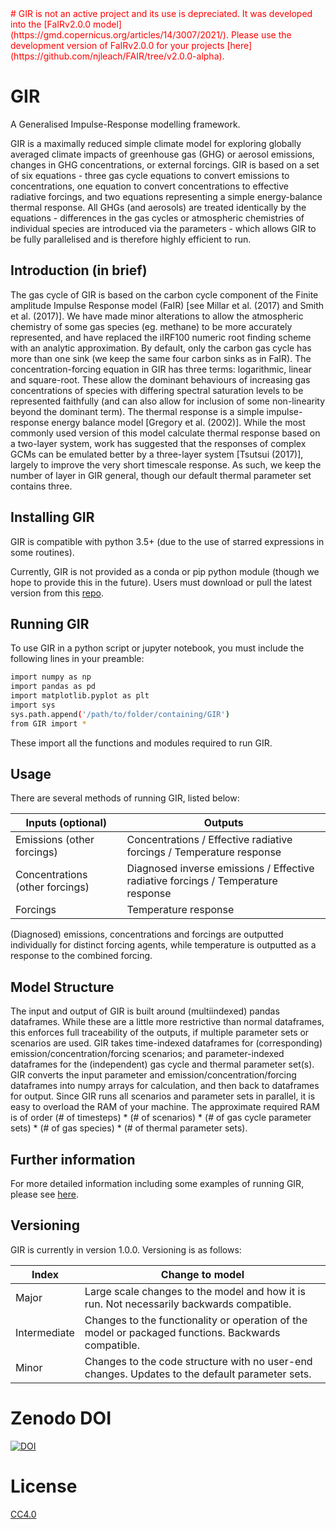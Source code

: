 <span style="color:red">
# GIR is not an active project and its use is depreciated. It was developed into the [FaIRv2.0.0 model](https://gmd.copernicus.org/articles/14/3007/2021/). Please use the development version of FaIRv2.0.0 for your projects [here](https://github.com/njleach/FAIR/tree/v2.0.0-alpha).
</span>

# GIR
A Generalised Impulse-Response modelling framework.

GIR is a maximally reduced simple climate model for exploring globally averaged climate impacts of greenhouse gas (GHG) or aerosol emissions, changes in GHG concentrations, or external forcings. GIR is based on a set of six equations - three gas cycle equations to convert emissions to concentrations, one equation to convert concentrations to effective radiative forcings, and two equations representing a simple energy-balance thermal response. All GHGs (and aerosols) are treated identically by the equations - differences in the gas cycles or atmospheric chemistries of individual species are introduced via the parameters - which allows GIR to be fully parallelised and is therefore highly efficient to run.
## Introduction (in brief)
The gas cycle of GIR is based on the carbon cycle component of the Finite amplitude Impulse Response model (FaIR) [see Millar et al. (2017) and Smith et al. (2017)]. We have made minor alterations to allow the atmospheric chemistry of some gas species (eg. methane) to be more accurately represented, and have replaced the iIRF100 numeric root finding scheme with an analytic approximation. By default, only the carbon gas cycle has more than one sink (we keep the same four carbon sinks as in FaIR).
The concentration-forcing equation in GIR has three terms: logarithmic, linear and square-root. These allow the dominant behaviours of increasing gas concentrations of species with differing spectral saturation levels to be represented faithfully (and can also allow for inclusion of some non-linearity beyond the dominant term).
The thermal response is a simple impulse-response energy balance model [Gregory et al. (2002)]. While the most commonly used version of this model calculate thermal response based on a two-layer system, work has suggested that the responses of complex GCMs can be emulated better by a three-layer system [Tsutsui (2017)], largely to improve the very short timescale response. As such, we keep the number of layer in GIR general, though our default thermal parameter set contains three.
## Installing GIR
GIR is compatible with python 3.5+ (due to the use of starred expressions in some routines).

Currently, GIR is not provided as a conda or pip python module (though we hope to provide this in the future). Users must download or pull the latest version from this [repo](https://github.com/njleach/GIR).
## Running GIR
To use GIR in a python script or jupyter notebook, you must include the following lines in your preamble:
```bash
import numpy as np
import pandas as pd
import matplotlib.pyplot as plt
import sys
sys.path.append('/path/to/folder/containing/GIR')
from GIR import *
```
These import all the functions and modules required to run GIR.
## Usage
There are several methods of running GIR, listed below:

| Inputs (optional)  | Outputs |
| ------------- | ------------- |
| Emissions (other forcings)  | Concentrations / Effective radiative forcings / Temperature response  |
| Concentrations (other forcings)  | Diagnosed inverse emissions / Effective radiative forcings / Temperature response  |
| Forcings  | Temperature response  |

(Diagnosed) emissions, concentrations and forcings are outputted individually for distinct forcing agents, while temperature is outputted as a response to the combined forcing.
## Model Structure
The input and output of GIR is built around (multiindexed) pandas dataframes. While these are a little more restrictive than normal dataframes, this enforces full traceability of the outputs, if multiple parameter sets or scenarios are used.
GIR takes time-indexed dataframes for (corresponding) emission/concentration/forcing scenarios; and parameter-indexed dataframes for the (independent) gas cycle and thermal parameter set(s).
GIR converts the input parameter and emission/concentration/forcing dataframes into numpy arrays for calculation, and then back to dataframes for output.
Since GIR runs all scenarios and parameter sets in parallel, it is easy to overload the RAM of your machine. The approximate required RAM is of order (# of timesteps) * (# of scenarios) * (# of gas cycle parameter sets) * (# of gas species) * (# of thermal parameter sets).
## Further information
For more detailed information including some examples of running GIR, please see [here](https://github.com/njleach/GIR/blob/master/GIR/GIR_example_notebook.ipynb).
## Versioning
GIR is currently in version 1.0.0. Versioning is as follows:

| Index  | Change to model | 
| ------------- | ------------- |
| Major | Large scale changes to the model and how it is run. Not necessarily backwards compatible. |
| Intermediate | Changes to the functionality or operation of the model or packaged functions. Backwards compatible.  |
| Minor | Changes to the code structure with no user-end changes. Updates to the default parameter sets. |

# Zenodo DOI

[![DOI](https://zenodo.org/badge/231077183.svg)](https://zenodo.org/badge/latestdoi/231077183)

# License
[CC4.0](https://creativecommons.org/licenses/by/4.0/)
